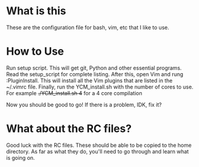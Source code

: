 # What is this

These are the configuration file for bash, vim, etc that I like to use. 

# How to Use

Run setup script. This will get git, Python and other essential programs. Read
the setup_script for complete listing. After this, open Vim and rung
:PluginInstall. This will install all the Vim plugins that are listed in the
~/.vimrc file. Finally, run the YCM_install.sh with the number of cores to use.
For example ~~./YCM_install.sh 4~~ for a 4 core compilation

Now you should be good to go! If there is a problem, IDK, fix it?


# What about the RC files?

Good luck with the RC files. These should be able to be copied to the home
directory. As far as what they do, you'll need to go through and learn what is
going on. 
